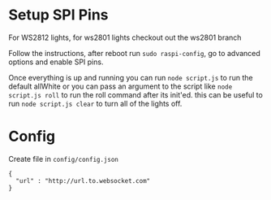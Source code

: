Setup SPI Pins
== 

For WS2812 lights, for ws2801 lights checkout out the ws2801 branch

Follow the instructions, after reboot run `sudo raspi-config`, go to advanced options and enable SPI pins.

Once everything is up and running you can run `node script.js` to run the default allWhite or you can pass an argument to
the script like `node script.js roll` to run the roll command after its init'ed. this can be useful to run
`node script.js clear` to turn all of the lights off.

Config
===
Create file in `config/config.json` 

```
{
  "url" : "http://url.to.websocket.com"
}

```